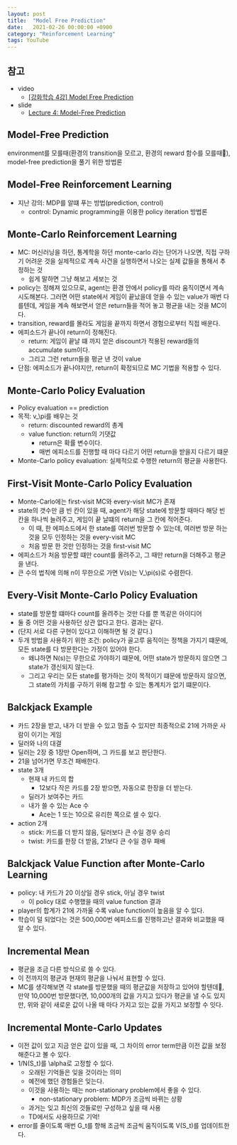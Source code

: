 ```yaml
---
layout: post
title:  "Model Free Prediction"
date:   2021-02-26 00:00:00 +0900
category: "Reinforcement Learning"
tags: YouTube
---
```


## 참고

- video
    - [[강화학습 4강] Model Free Prediction](https://youtu.be/47FyZtBRglI)
- slide
	- [Lecture 4: Model-Free Prediction](https://www.davidsilver.uk/wp-content/uploads/2020/03/MC-TD.pdf)


## Model-Free Prediction
environment를 모를때(환경의 transition을 모르고, 환경의 reward 함수를 모를때), model-free prediction을 풀기 위한 방법론


## Model-Free Reinforcement Learning
- 지난 강의: MDP를 알떄 푸는 방법(prediction, control)
	- control: Dynamic programming을 이용한 policy iteration 방법론


## Monte-Carlo Reinforcement Learning
- MC: 머신러닝을 하던, 통계학을 하던 monte-carlo 라는 단어가 나오면, 직접 구하기 어려운 것을 실제적으로 계속 사건을 실행하면서 나오는 실제 값들을 통해서 추정하는 것
	- 쉽게 말하면 그냥 해보고 세보는 것
- policy는 정해져 있으므로, agent는 환경 안에서 policy를 따라 움직이면서 계속 시도해본다. 그러면 어떤 state에서 게임이 끝났을데 얻을 수 있는 value가 매번 다를텐데, 게임을 계속 해보면서 얻은 return들을 적어 놓고 평균을 내는 것을 MC이다.
- transition, reward를 몰라도 게임을 끝까지 하면서 경험으로부터 직접 배운다.
- 에피소드가 끝나야 return이 정해진다.
	- return: 게임이 끝날 떄 까지 얻은 discount가 적용된 reward들의 accumulate sum이다.
	- 그리고 그런 return들을 평균 낸 것이 value
- 단점: 에피소드가 끝나야지만, return이 확정되므로 MC 기법을 적용할 수 있다.


## Monte-Carlo Policy Evaluation
- Policy evaluation == prediction
- 목적: v_\pi를 배우는 것
	- return: discounted reward의 총계
	- value function: return의 기댓값
		- return은 확률 변수이다.
		- 매번 에피소드를 진행할 때 마다 다르기 어떤 return을 받을지 다르기 떄문
- Monte-Carlo policy evaluation: 실제적으로 수행한 return의 평균을 사용한다.


## First-Visit Monte-Carlo Policy Evaluation
- Monte-Carlo에는 first-visit MC와 every-visit MC가 존재
- state의 갯수만 큼 빈 칸이 있을 때, agent가 해당 state에 방문할 때마다 해당 빈 칸을 하나씩 늘려주고, 게임이 끝 날떄의 return을 그 칸에 적어준다.
	- 이 때, 한 에피소드에서 한 state를 여러번 방문할 수 있는데, 여러번 방문 하는 것을 모두 인정하는 것을 every-visit MC
	- 처음 방문 한 것만 인정하는 것을 first-visit MC
- 에피소드가 처음 방문할 떄만 count를 올려주고, 그 때만 return을 더해주고 평균을 낸다.
- 큰 수의 법칙에 의해 n이 무한으로 가면 V(s)는 V_\pi(s)로 수렴한다.

## Every-Visit Monte-Carlo Policy Evaluation
- state를 방문할 떄마다 count를 올려주는 것만 다를 뿐 똑같은 아이디어
- 둘 중 어떤 것을 사용하던 상관 없다고 한다. 결과는 같다.
- (단지 서로 다른 구현이 있다고 이해하면 될 것 같다.)
- 두개 방법을 사용하기 위한 조건: policy가 골고루 움직이는 정책을 가지기 떄문에, 모든 state를 다 방문한다는 가정이 있어야 한다.
	- 왜냐하면 N(s)는 무한으로 가야하기 떄문에, 어떤 state가 방문하지 않으면 그 state가 갱신되지 않는다.
	- 그리고 우리는 모든 state를 평가하는 것이 목적이기 떄문에 방문하지 않으면, 그 state의 가치를 구하기 위해 참고할 수 있는 통계치가 없기 떄문이다.


## Balckjack Example
- 카드 2장을 받고, 내가 더 받을 수 있고 멈출 수 있지만 최종적으로 21에 가까운 사람이 이기는 게임
- 딜러와 나의 대결
- 딜러는 2장 중 1장만 Open하며, 그 카드를 보고 판단한다.
- 21을 넘어가면 무조건 패배한다.
- state 3개
	- 현재 내 카드의 합
		- 12보다 작은 카드를 2장 받으면, 자동으로 한장을 더 받는다.
	- 딜러가 보여주는 카드
	- 내가 쓸 수 있는 Ace 수
		- Ace는 1 또는 10으로 유리한 쪽으로 셀 수 있다.
- action 2개
	- stick: 카드를 더 받지 않음, 딜러보다 큰 수일 경우 승리
	- twist: 카드를 한장 더 받음, 21보다 큰 수일 경우 패배


## Balckjack Value Function after Monte-Carlo Learning
- policy: 내 카드가 20 이상일 경우 stick, 아닐 경우 twist
	- 이 policy 대로 수행했을 때의 value function 결과
- player의 합계가 21에 가까울 수록 value function이 높음을 알 수 있다.
- 학습이 덜 되었다는 것은 500,000번 에피소드를 진행하고난 결과와 비교했을 때 알 수 있다.


## Incremental Mean
- 평균을 조금 다른 방식으로 쓸 수 있다.
- 이 전까지의 평균과 현재의 평균을 나눠서 표현할 수 있다.
- MC를 생각해보면 각 state를 방문했을 때의 평균값을 저장하고 있어야 할텐데, 만약 10,000번 방문했다면, 10,000개의 값을 가지고 있다가 평균을 낼 수도 있지만, 위와 같이 새로운 값이 나올 때 마다 가지고 있는 값을 가지고 보정할 수 잇다.


## Incremental Monte-Carlo Updates
- 이전 값이 있고 지금 얻은 값이 있을 때, 그 차이의 error term만큼 이전 값을 보정해준다고 볼 수 있다.
- 1/N(S_t)를 \alpha로 고정할 수 있다.
	- 오래된 기억들은 잊을 것이라는 의미
	- 예전에 했던 경험들은 잊는다.
	- 이것을 사용하는 때는 non-stationary problem에서 좋을 수 있다.
		- non-stationary problem: MDP가 조금씩 바뀌는 상황
	- 과거는 잊고 최신의 것들로만 구성하고 싶을 때 사용
	- TD에서도 사용하므로 기억!
- error를 줄이도록 매번 G_t를 향해 조금씩 조금씩 움직이도록 V(S_t)를 업데이트한다.
